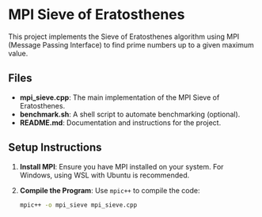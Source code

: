 # MPI Sieve of Eratosthenes

This project implements the Sieve of Eratosthenes algorithm using MPI (Message Passing Interface) to find prime numbers up to a given maximum value.

## Files
- **mpi_sieve.cpp**: The main implementation of the MPI Sieve of Eratosthenes.
- **benchmark.sh**: A shell script to automate benchmarking (optional).
- **README.md**: Documentation and instructions for the project.

## Setup Instructions

1. **Install MPI**:
   Ensure you have MPI installed on your system. For Windows, using WSL with Ubuntu is recommended.

2. **Compile the Program**:
   Use `mpic++` to compile the code:
   ```bash
   mpic++ -o mpi_sieve mpi_sieve.cpp

